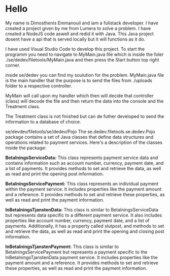 # Hello

My name is Dimosthenis Emmanouil and iam a fullstack developer. I have created a project given by me from Lumera to solve a problem.
I have created a NodeJS code aswell and redid it with Java. This Java project dosent have a api that is served locally but it will functions as it do.

I have used Visual Studio Code to develop this project. To start the programm you need to navigate to MyMain.java file which is inside the foler ./se/dedev/filetools/MyMain.java and then press the Start button top right corner.

inside se/dedev you can find my soulution for the problem. MyMain.java file is the main handler that the purpose is to send the files from ./uploads folder to a respective controller.

MyMain will call upon my handler which then will decide that controller (class) will decode the file and then return the data into the console and the Treatment class.

The Treatment class is not finished but can de futher developed to send the information to a database of choice.

se/devdev/filetools/se/dedev/Pojo
The se.dedev.filetools.se.dedev.Pojo package contains a set of Java classes that define data structures and operations related to payment services. Here's a description of the classes inside the package:

**BetalningsServiceData:** This class represents payment service data and contains information such as account number, currency, payment date, and a list of payments. It provides methods to set and retrieve the data, as well as read and print the opening post information.

**BetalningsServicePayment:** This class represents an individual payment within the payment service. It includes properties like the payment amount and a reference. It provides methods to set and retrieve these properties, as well as read and print the payment information.

**InBetalningsTjanstenData:** This class is similar to BetalningsServiceData but represents data specific to a different payment service. It also includes properties like account number, currency, payment date, and a list of payments. Additionally, it has a property called slutpost, and methods to set and retrieve the data, as well as read and print the opening and closing post information.

**InBetalningsTjanstenPayment:** This class is similar to BetalningsServicePayment but represents a payment specific to the InBetalningsTjanstenData payment service. It includes properties like the payment amount and a reference. It provides methods to set and retrieve these properties, as well as read and print the payment information.
